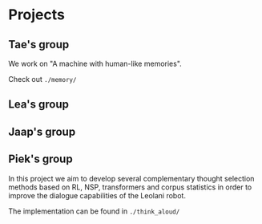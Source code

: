 # Projects

## Tae's group

We work on "A machine with human-like memories".

Check out `./memory/`

## Lea's group

## Jaap's group

## Piek's group

In this project we aim to develop several complementary thought selection methods based on RL, NSP, transformers and corpus statistics in order to improve the dialogue capabilities of the Leolani robot.

The implementation can be found in `./think_aloud/`
